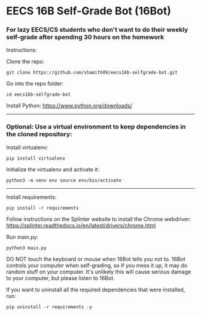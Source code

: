 # EECS 16B Self-Grade Bot (16Bot)

### For lazy EECS/CS students who don't want to do their weekly self-grade after spending 30 hours on the homework

Instructions:

Clone the repo:

`git clone https://github.com/shamith09/eecs16b-selfgrade-bot.git`

Go into the repo folder:

`cd eecs16b-selfgrade-bot`

Install Python:
https://www.python.org/downloads/

---------
### Optional: Use a virtual environment to keep dependencies in the cloned repository:
Install virtualenv:

`pip install virtualenv`

Initialize the virtualenv and activate it:

`python3 -m venv env
source env/bin/activate`

---------

Install requirements:

`pip install -r requirements`

Follow instructions on the Splinter website to install the Chrome webdriver:
https://splinter.readthedocs.io/en/latest/drivers/chrome.html

Run main.py:

`python3 main.py`

DO NOT touch the keyboard or mouse when 16Bot tells you not to. 16Bot controls your computer when self-grading, so if you mess it up, it may do random stuff on your computer. It's unlikely this will cause serious damage to your computer, but please listen to 16Bot.

If you want to uninstall all the required dependencies that were installed, run:

`pip uninstall -r requirements -y`

